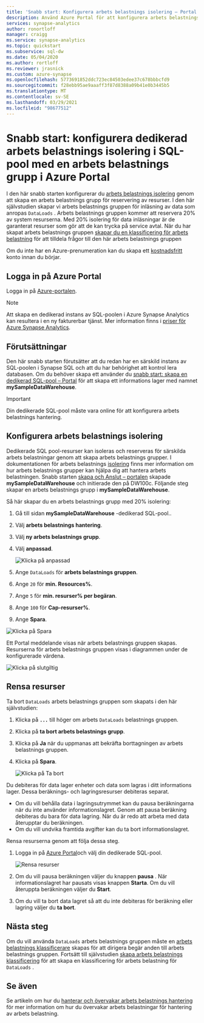 ```yaml
---
title: 'Snabb start: Konfigurera arbets belastnings isolering – Portal'
description: Använd Azure Portal för att konfigurera arbets belastnings isolering för dedikerad SQL-pool.
services: synapse-analytics
author: ronortloff
manager: craigg
ms.service: synapse-analytics
ms.topic: quickstart
ms.subservice: sql-dw
ms.date: 05/04/2020
ms.author: rortloff
ms.reviewer: jrasnick
ms.custom: azure-synapse
ms.openlocfilehash: 5773691852ddc723ec84503edee37c678bbbcfd9
ms.sourcegitcommit: f28ebb95ae9aaaff3f87d8388a09b41e0b3445b5
ms.translationtype: MT
ms.contentlocale: sv-SE
ms.lasthandoff: 03/29/2021
ms.locfileid: "98677512"
---
```

# <a name="quickstart-configure-dedicated-sql-pool-workload-isolation-using-a-workload-group-in-the-azure-portal"></a>Snabb start: konfigurera dedikerad arbets belastnings isolering i SQL-pool med en arbets belastnings grupp i Azure Portal

I den här snabb starten konfigurerar du [arbets belastnings isolering](sql-data-warehouse-workload-isolation.md) genom att skapa en arbets belastnings grupp för reservering av resurser.  I den här självstudien skapar vi arbets belastnings gruppen för inläsning av data som anropas `DataLoads` . Arbets belastnings gruppen kommer att reservera 20% av system resurserna.  Med 20% isolering för data inläsningar är de garanterat resurser som gör att de kan trycka på service avtal.  När du har skapat arbets belastnings gruppen [skapar du en klassificering för arbets belastning](quickstart-create-a-workload-classifier-portal.md) för att tilldela frågor till den här arbets belastnings gruppen


Om du inte har en Azure-prenumeration kan du skapa ett [kostnadsfritt](https://azure.microsoft.com/free/) konto innan du börjar.


## <a name="sign-in-to-the-azure-portal"></a>Logga in på Azure Portal

Logga in på [Azure-portalen](https://portal.azure.com/).

> [!NOTE]
> Att skapa en dedikerad instans av SQL-poolen i Azure Synapse Analytics kan resultera i en ny fakturerbar tjänst.  Mer information finns i [priser för Azure Synapse Analytics](https://azure.microsoft.com/pricing/details/sql-data-warehouse/).

## <a name="prerequisites"></a>Förutsättningar

Den här snabb starten förutsätter att du redan har en särskild instans av SQL-poolen i Synapse SQL och att du har behörighet att kontrol lera databasen. Om du behöver skapa ett använder du [snabb start: skapa en dedikerad SQL-pool – Portal](../quickstart-create-sql-pool-portal.md) för att skapa ett informations lager med namnet **mySampleDataWarehouse**.

>[!IMPORTANT] 
>Din dedikerade SQL-pool måste vara online för att konfigurera arbets belastnings hantering. 

## <a name="configure-workload-isolation"></a>Konfigurera arbets belastnings isolering

Dedikerade SQL pool-resurser kan isoleras och reserveras för särskilda arbets belastningar genom att skapa arbets belastnings grupper.  I dokumentationen för arbets belastnings [isolering](sql-data-warehouse-workload-isolation.md) finns mer information om hur arbets belastnings grupper kan hjälpa dig att hantera arbets belastningen.  Snabb starten [skapa och Anslut – portalen](create-data-warehouse-portal.md) skapade **mySampleDataWarehouse** och initierade den på DW100c. Följande steg skapar en arbets belastnings grupp i **mySampleDataWarehouse**.

Så här skapar du en arbets belastnings grupp med 20% isolering:
1.  Gå till sidan **mySampleDataWarehouse** -dedikerad SQL-pool..
1.  Välj  **arbets belastnings hantering**.
1.  Välj **ny arbets belastnings grupp**.
1.  Välj **anpassad**.

    ![Klicka på anpassad](./media/quickstart-configure-workload-isolation-portal/create-wg.png)

6.  Ange `DataLoads` för **arbets belastnings gruppen**.
7.  Ange `20` för **min. Resources%**.
8.  Ange `5` för **min. resurser% per begäran**.
9.  Ange `100` för **Cap-resurser%**.
10. Ange **Spara**.

   ![Klicka på Spara](./media/quickstart-configure-workload-isolation-portal/configure-wg.png)

Ett Portal meddelande visas när arbets belastnings gruppen skapas.  Resurserna för arbets belastnings gruppen visas i diagrammen under de konfigurerade värdena.

   ![Klicka på slutgiltig](./media/quickstart-configure-workload-isolation-portal/display-wg.png)

## <a name="clean-up-resources"></a>Rensa resurser

Ta bort `DataLoads` arbets belastnings gruppen som skapats i den här självstudien:
1. Klicka på **`...`** till höger om arbets `DataLoads` belastnings gruppen.
2. Klicka på **ta bort arbets belastnings grupp**.
3. Klicka på **Ja** när du uppmanas att bekräfta borttagningen av arbets belastnings gruppen.
4. Klicka på **Spara**.

   ![Klicka på Ta bort](./media/quickstart-configure-workload-isolation-portal/delete-wg.png)



Du debiteras för data lager enheter och data som lagras i ditt informations lager. Dessa beräknings- och lagringsresurser debiteras separat.

- Om du vill behålla data i lagringsutrymmet kan du pausa beräkningarna när du inte använder informationslagret. Genom att pausa beräkning debiteras du bara för data lagring. När du är redo att arbeta med data återupptar du beräkningen.
- Om du vill undvika framtida avgifter kan du ta bort informationslagret.

Rensa resurserna genom att följa dessa steg.

1. Logga in på [Azure Portal](https://portal.azure.com)och välj din dedikerade SQL-pool.

    ![Rensa resurser](./media/load-data-from-azure-blob-storage-using-polybase/clean-up-resources.png)

2. Om du vill pausa beräkningen väljer du knappen **pausa** . När informationslagret har pausats visas knappen **Starta**.  Om du vill återuppta beräkningen väljer du **Start**.

3. Om du vill ta bort data lagret så att du inte debiteras för beräkning eller lagring väljer du **ta bort**.

## <a name="next-steps"></a>Nästa steg

Om du vill använda `DataLoads` arbets belastnings gruppen måste en [arbets belastnings klassificerare](/sql/t-sql/statements/create-workload-classifier-transact-sql?toc=/azure/synapse-analytics/sql-data-warehouse/toc.json&bc=/azure/synapse-analytics/sql-data-warehouse/breadcrumb/toc.json&view=azure-sqldw-latest&preserve-view=true) skapas för att dirigera begär anden till arbets belastnings gruppen.  Fortsätt till självstudien [skapa arbets belastnings klassificering](quickstart-create-a-workload-classifier-portal.md) för att skapa en klassificering för arbets belastning för `DataLoads` .

## <a name="see-also"></a>Se även
Se artikeln om hur du [hanterar och övervakar arbets belastnings hantering](sql-data-warehouse-how-to-manage-and-monitor-workload-importance.md) för mer information om hur du övervakar arbets belastningar för hantering av arbets belastning.
